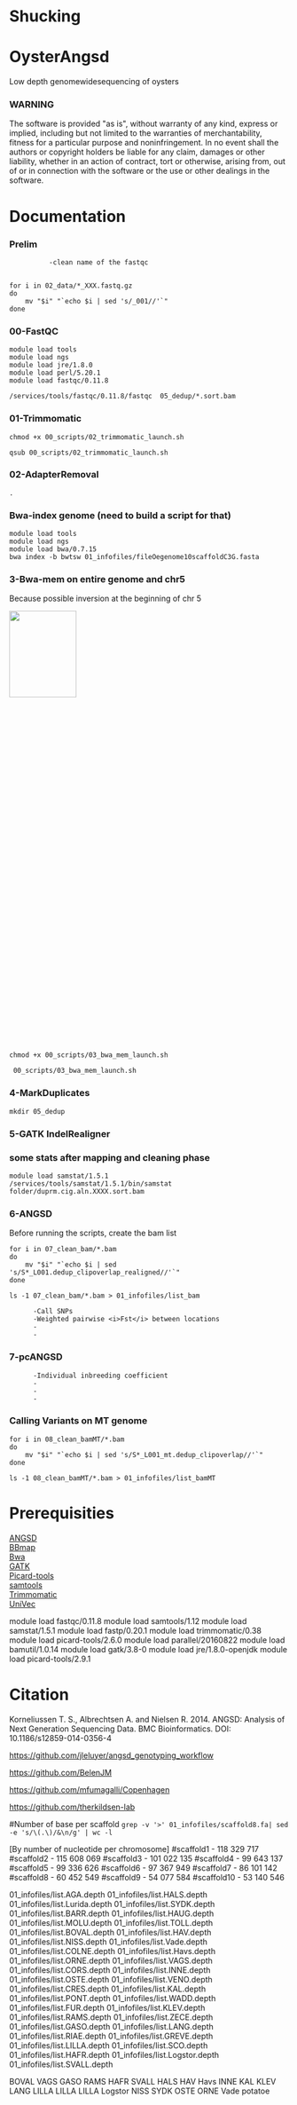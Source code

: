 # Shucking
# OysterAngsd

Low depth genomewidesequencing of oysters

### WARNING

The software is provided "as is", without warranty of any kind, express or implied, including but not limited to the warranties of merchantability, fitness for a particular purpose and noninfringement. In no event shall the authors or copyright holders be liable for any claim, damages or other liability, whether in an action of contract, tort or otherwise, arising from, out of or in connection with the software or the use or other dealings in the software.

# Documentation

### Prelim
              -clean name of the fastqc
```

for i in 02_data/*_XXX.fastq.gz
do
    mv "$i" "`echo $i | sed 's/_001//'`"
done
````

### 00-FastQC
```
module load tools   
module load ngs  
module load jre/1.8.0   
module load perl/5.20.1
module load fastqc/0.11.8
```
```
/services/tools/fastqc/0.11.8/fastqc  05_dedup/*.sort.bam
```

### 01-Trimmomatic
```
chmod +x 00_scripts/02_trimmomatic_launch.sh
```
```
qsub 00_scripts/02_trimmomatic_launch.sh
```

### 02-AdapterRemoval
```
.
```

### Bwa-index genome (need to build a script for that)
```
module load tools
module load ngs
module load bwa/0.7.15
bwa index -b bwtsw 01_infofiles/fileOegenome10scaffoldC3G.fasta
```

### 3-Bwa-mem on entire genome and chr5 
Because possible inversion at the beginning of chr 5
<br>

<img src="Rplots/NISS_INNEManhattanfst15kb_5indperPopsnptdata2.tiff" width="49%" height="20%" />

<br>

```
chmod +x 00_scripts/03_bwa_mem_launch.sh
```

```
 00_scripts/03_bwa_mem_launch.sh
```
### 4-MarkDuplicates
```
mkdir 05_dedup
```

### 5-GATK IndelRealigner

### some stats after mapping and cleaning phase
```
module load samstat/1.5.1
/services/tools/samstat/1.5.1/bin/samstat folder/duprm.cig.aln.XXXX.sort.bam
```

### 6-ANGSD
Before running the scripts, create the bam list
```
for i in 07_clean_bam/*.bam
do
    mv "$i" "`echo $i | sed 's/S*_L001.dedup_clipoverlap_realigned//'`"
done
```

```
ls -1 07_clean_bam/*.bam > 01_infofiles/list_bam
```
          -Call SNPs
          -Weighted pairwise <i>Fst</i> between locations
          -
          -
### 7-pcANGSD
          -Individual inbreeding coefficient
          -
          -
          -
          
### Calling Variants on MT genome
```
for i in 08_clean_bamMT/*.bam
do
    mv "$i" "`echo $i | sed 's/S*_L001_mt.dedup_clipoverlap//'`"
done
```
```
ls -1 08_clean_bamMT/*.bam > 01_infofiles/list_bamMT
```


# Prerequisities
[ANGSD](http://www.popgen.dk/angsd/index.php/ANGSD)\
[BBmap](https://sourceforge.net/projects/bbmap/)\
[Bwa](http://bio-bwa.sourceforge.net/bwa.shtml)\
[GATK](https://gatk.broadinstitute.org/hc/en-us) \
[Picard-tools](https://broadinstitute.github.io/picard/)\
[samtools](http://www.htslib.org/doc/samtools.html)\
[Trimmomatic](http://www.usadellab.org/cms/?page=trimmomatic)\
[UniVec](https://www.ncbi.nlm.nih.gov/tools/vecscreen/univec/)

module load fastqc/0.11.8
module load samtools/1.12
module load samstat/1.5.1
module load fastp/0.20.1
module load trimmomatic/0.38
module load picard-tools/2.6.0
module load parallel/20160822
module load bamutil/1.0.14
module load gatk/3.8-0
module load jre/1.8.0-openjdk
module load picard-tools/2.9.1

# Citation

Korneliussen T. S., Albrechtsen A. and Nielsen R. 2014. ANGSD: Analysis of Next Generation Sequencing Data. BMC Bioinformatics. DOI: 10.1186/s12859-014-0356-4

https://github.com/jleluyer/angsd_genotyping_workflow

https://github.com/BelenJM

https://github.com/mfumagalli/Copenhagen

https://github.com/therkildsen-lab


#Number of base per scaffold
``` grep -v '>' 01_infofiles/scaffold8.fa| sed -e 's/\(.\)/&\n/g' | wc -l ```

[By number of nucleotide per chromosome] 
#scaffold1 - 118 329 717
#scaffold2 - 115 608 069
#scaffold3 - 101 022 135
#scaffold4 -  99 643 137
#scaffold5 -  99 336 626
#scaffold6 -  97 367 949
#scaffold7 -  86 101 142
#scaffold8 -  60 452 549
#scaffold9 -  54 077 584
#scaffold10 - 53 140 546



01_infofiles/list.AGA.depth    01_infofiles/list.HALS.depth     01_infofiles/list.Lurida.depth  01_infofiles/list.SYDK.depth
01_infofiles/list.BARR.depth   01_infofiles/list.HAUG.depth     01_infofiles/list.MOLU.depth    01_infofiles/list.TOLL.depth
01_infofiles/list.BOVAL.depth  01_infofiles/list.HAV.depth      01_infofiles/list.NISS.depth    01_infofiles/list.Vade.depth
01_infofiles/list.COLNE.depth  01_infofiles/list.Havs.depth     01_infofiles/list.ORNE.depth    01_infofiles/list.VAGS.depth
01_infofiles/list.CORS.depth   01_infofiles/list.INNE.depth     01_infofiles/list.OSTE.depth    01_infofiles/list.VENO.depth
01_infofiles/list.CRES.depth   01_infofiles/list.KAL.depth      01_infofiles/list.PONT.depth    01_infofiles/list.WADD.depth
01_infofiles/list.FUR.depth    01_infofiles/list.KLEV.depth     01_infofiles/list.RAMS.depth    01_infofiles/list.ZECE.depth
01_infofiles/list.GASO.depth   01_infofiles/list.LANG.depth     01_infofiles/list.RIAE.depth
01_infofiles/list.GREVE.depth  01_infofiles/list.LILLA.depth    01_infofiles/list.SCO.depth
01_infofiles/list.HAFR.depth   01_infofiles/list.Logstor.depth  01_infofiles/list.SVALL.depth

BOVAL VAGS   GASO RAMS HAFR SVALL HALS HAV Havs  INNE KAL KLEV LANG LILLA LILLA LILLA Logstor NISS SYDK OSTE ORNE Vade
potatoe
    
    
    
    










